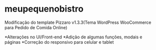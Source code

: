 # meupequenobistro

Modificação do template Pizzaro v1.3.3(Tema WordPress WooCommerce para Pedido de Comida Online)

*Alterações no UI/Front-end
*Adição de algumas funções, modais e páginas
*Correção do responsivo para celular e tablet
